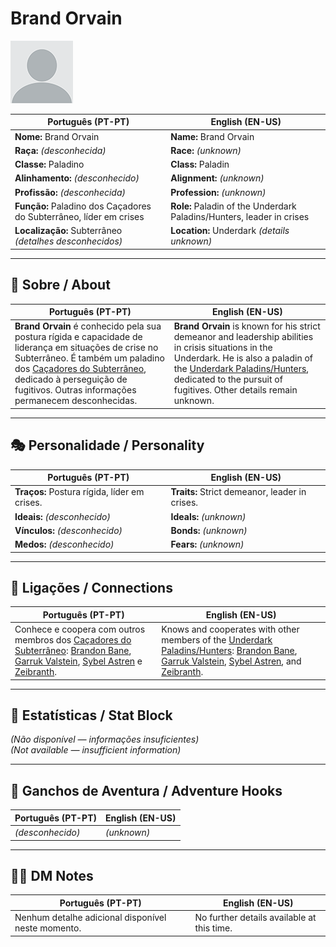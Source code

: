 # Brand Orvain

![Brand Orvain](docs/assets/npc/npc_blank.png)

| **Português (PT-PT)** | **English (EN-US)** |
| --------------------- | ------------------- |
| **Nome:** Brand Orvain | **Name:** Brand Orvain |
| **Raça:** *(desconhecida)* | **Race:** *(unknown)* |
| **Classe:** Paladino | **Class:** Paladin |
| **Alinhamento:** *(desconhecido)* | **Alignment:** *(unknown)* |
| **Profissão:** *(desconhecida)* | **Profession:** *(unknown)* |
| **Função:** Paladino dos Caçadores do Subterrâneo, líder em crises | **Role:** Paladin of the Underdark Paladins/Hunters, leader in crises |
| **Localização:** Subterrâneo *(detalhes desconhecidos)* | **Location:** Underdark *(details unknown)* |

---

## 📖 Sobre / About

| **Português (PT-PT)**                                                                                                                                                                                                                                         | **English (EN-US)**                                                                                                                                                                                                                                       |
| ------------------------------------------------------------------------------------------------------------------------------------------------------------------------------------------------------------------------------------------------------------- | --------------------------------------------------------------------------------------------------------------------------------------------------------------------------------------------------------------------------------------------------------- |
| **Brand Orvain** é conhecido pela sua postura rígida e capacidade de liderança em situações de crise no Subterrâneo. É também um paladino dos [Caçadores do Subterrâneo](underdark_paladins.md), dedicado à perseguição de fugitivos. Outras informações permanecem desconhecidas. | **Brand Orvain** is known for his strict demeanor and leadership abilities in crisis situations in the Underdark. He is also a paladin of the [Underdark Paladins/Hunters](underdark_paladins.md), dedicated to the pursuit of fugitives. Other details remain unknown. |

---

## 🎭 Personalidade / Personality

| **Português (PT-PT)** | **English (EN-US)** |
| --------------------- | ------------------- |
| **Traços:** Postura rígida, líder em crises. | **Traits:** Strict demeanor, leader in crises. |
| **Ideais:** *(desconhecido)* | **Ideals:** *(unknown)* |
| **Vínculos:** *(desconhecido)* | **Bonds:** *(unknown)* |
| **Medos:** *(desconhecido)* | **Fears:** *(unknown)* |

---

## 🔗 Ligações / Connections

| **Português (PT-PT)** | **English (EN-US)** |
| --------------------- | ------------------- |
| Conhece e coopera com outros membros dos [Caçadores do Subterrâneo](underdark_paladins.md): [Brandon Bane](docs/dm/-/npc/Underdark%20Paladin/brandon_bane.md), [Garruk Valstein](docs/dm/-/npc/Underdark%20Paladin/garruk_valstein.md), [Sybel Astren](docs/dm/-/npc/Underdark%20Paladin/sybel_astren.md) e [Zeibranth](docs/dm/-/npc/Underdark%20Paladin/zeibranth.md). | Knows and cooperates with other members of the [Underdark Paladins/Hunters](underdark_paladins.md): [Brandon Bane](docs/dm/-/npc/Underdark%20Paladin/brandon_bane.md), [Garruk Valstein](docs/dm/-/npc/Underdark%20Paladin/garruk_valstein.md), [Sybel Astren](docs/dm/-/npc/Underdark%20Paladin/sybel_astren.md), and [Zeibranth](docs/dm/-/npc/Underdark%20Paladin/zeibranth.md). |


---

<!-- 🔒 DM-ONLY SECTION BELOW -->

## 🧩 Estatísticas / Stat Block

*(Não disponível — informações insuficientes)*  
*(Not available — insufficient information)*

---

## 🎲 Ganchos de Aventura / Adventure Hooks

| **Português (PT-PT)** | **English (EN-US)** |
| --------------------- | ------------------- |
| *(desconhecido)* | *(unknown)* |

---

## 🧑‍💻 DM Notes

| **Português (PT-PT)** | **English (EN-US)** |
| --------------------- | ------------------- |
| Nenhum detalhe adicional disponível neste momento. | No further details available at this time. |
